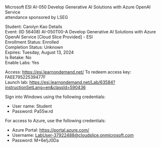 Microsoft ESI AI-050 Develop Generative AI Solutions with Azure OpenAI Service\
attendance sponsored by LSEG

Student:	Carolyn Kao Details\
Event:	(ID 56408) AI-050T00-A Develop Generative AI Solutions with Azure OpenAI Service [Cloud Slice Provided] - ESI \
Enrollment Status:	Enrolled\
Completion Status:	Unknown\
Expires:	Tuesday, August 13, 2024\
Is Retake:	No\
Enable Labs:	Yes

Access: https://esi.learnondemand.net/
To redeem access key: FAEE79522539477F\
Launch lab: https://esi.learnondemand.net/Lab/63584?instructionSetLang=en&classId=590436

  Sign into Windows using the following credentials:

  - User name: Student
  - Password: Pa55w.rd

  For access to Azure, use the following credentials:
  - Azure Portal: https://portal.azure.com/
  - Username: LabUser-37922488@cloudslice.onmicrosoft.com
  - Password: M+6e!jJ0Da
